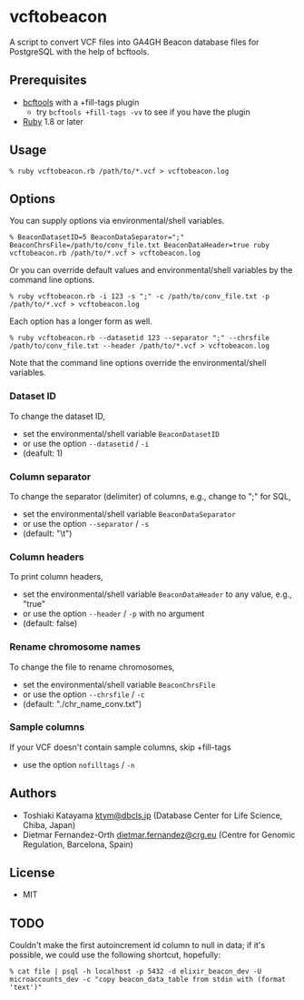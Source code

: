 # vcftobeacon

A script to convert VCF files into GA4GH Beacon database files for PostgreSQL with the help of bcftools.

## Prerequisites

* [bcftools](http://samtools.github.io/bcftools/bcftools.html) with a +fill-tags plugin
  * try `bcftools +fill-tags -vv` to see if you have the plugin
* [Ruby](https://www.ruby-lang.org/) 1.8 or later

## Usage

```
% ruby vcftobeacon.rb /path/to/*.vcf > vcftobeacon.log
```

## Options

You can supply options via environmental/shell variables.

```
% BeaconDatasetID=5 BeaconDataSeparator=";" BeaconChrsFile=/path/to/conv_file.txt BeaconDataHeader=true ruby vcftobeacon.rb /path/to/*.vcf > vcftobeacon.log
```

Or you can override default values and environmental/shell variables by the command line options.

```
% ruby vcftobeacon.rb -i 123 -s ";" -c /path/to/conv_file.txt -p /path/to/*.vcf > vcftobeacon.log
```

Each option has a longer form as well.

```
% ruby vcftobeacon.rb --datasetid 123 --separator ";" --chrsfile /path/to/conv_file.txt --header /path/to/*.vcf > vcftobeacon.log
```

Note that the command line options override the environmental/shell variables.

### Dataset ID

To change the dataset ID,

* set the environmental/shell variable `BeaconDatasetID`
* or use the option `--datasetid` / `-i`
* (deafult: 1)

### Column separator

To change the separator (delimiter) of columns, e.g., change to ";" for SQL,

* set the environmental/shell variable `BeaconDataSeparator`
* or use the option `--separator` / `-s`
* (default: "\t")

### Column headers

To print column headers,

* set the environmental/shell variable `BeaconDataHeader` to any value, e.g., "true"
* or use the option `--header` / `-p` with no argument
* (default: false)

### Rename chromosome names

To change the file to rename chromosomes,

* set the environmental/shell variable `BeaconChrsFile`
* or use the option `--chrsfile` / `-c`
* (default: "./chr_name_conv.txt")

### Sample columns

If your VCF doesn't contain sample columns, skip +fill-tags

* use the option `nofilltags` / `-n`

## Authors

* Toshiaki Katayama <ktym@dbcls.jp> (Database Center for Life Science, Chiba, Japan)
* Dietmar Fernandez-Orth <dietmar.fernandez@crg.eu> (Centre for Genomic Regulation, Barcelona, Spain)

## License

* MIT

## TODO

Couldn't make the first autoincrement id column to null in data; if it's possible, we could use the following shortcut, hopefully:

```
% cat file | psql -h localhost -p 5432 -d elixir_beacon_dev -U microaccounts_dev -c "copy beacon_data_table from stdin with (format 'text')"
```
